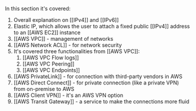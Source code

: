 In this section it's covered:

1. Overall explanation on [[IPv4]] and [[IPv6]]
2. Elastic IP, which allows the user to attach a fixed public [[IPv4]] address to an [[AWS EC2]] instance
3. [[AWS VPC]] - management of networks
4. [[AWS Network ACL]] - for network security
5. It's covered three functionalities from [[AWS VPC]]:
	1. [[AWS VPC Flow logs]]
	2. [[AWS VPC Peering]]
	3. [[AWS VPC Endpoints]]
6. [[AWS PrivateLink]] - for connection with third-party vendors in AWS
7. [[AWS Direct Connect]] - for private connection (like a private VPN) from on-premise to AWS
8. [[AWS Client VPN]] - it's an AWS VPN option
9. [[AWS Transit Gateway]] - a service to make the connections more fluid

